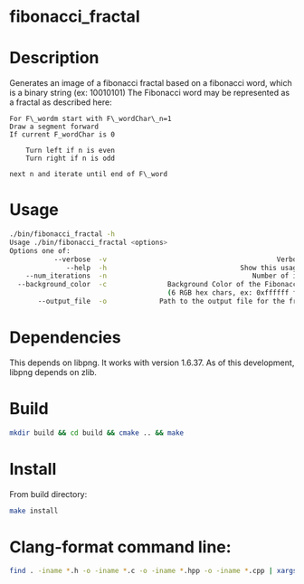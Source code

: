 # fibonacci\_fractal

# Description
Generates an image of a fibonacci fractal based on a fibonacci word, which is a binary string (ex: 10010101)
The Fibonacci word may be represented as a fractal as described here:

    For F\_wordm start with F\_wordChar\_n=1
    Draw a segment forward
    If current F_wordChar is 0

        Turn left if n is even
        Turn right if n is odd

    next n and iterate until end of F\_word

# Usage
```bash
./bin/fibonacci_fractal -h
Usage ./bin/fibonacci_fractal <options>
Options one of: 
           --verbose  -v                                          Verbose output
              --help  -h                                 Show this usage message
    --num_iterations  -n                                    Number of iterations
  --background_color  -c               Background Color of the Fibonacci Fractal
                                       (6 RGB hex chars, ex: 0xffffff for white)
       --output_file  -o             Path to the output file for the fractal PNG
```

# Dependencies
This depends on libpng. It works with version 1.6.37. As of this development, libpng depends on zlib.

# Build
```bash
mkdir build && cd build && cmake .. && make
```

# Install
From build directory:
```bash
make install
```

# Clang-format command line:
```bash
find . -iname *.h -o -iname *.c -o -iname *.hpp -o -iname *.cpp | xargs -clang-format -style=file -fallback-style=none -i 
```
